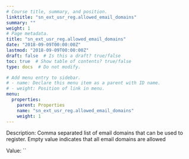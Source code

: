 ```yaml
---
# Course title, summary, and position.
linktitle: "sn_ext_usr_reg.allowed_email_domains"
summary: ""
weight: 1
# Page metadata.
title: "sn_ext_usr_reg.allowed_email_domains"
date: "2018-09-09T00:00:00Z"
lastmod: "2018-09-09T00:00:00Z"
draft: false  # Is this a draft? true/false
toc: true  # Show table of contents? true/false
type: docs  # Do not modify.

# Add menu entry to sidebar.
# - name: Declare this menu item as a parent with ID name.
# - weight: Position of link in menu.
menu:
  properties:
    parent: Properties
    name: "sn_ext_usr_reg.allowed_email_domains"
    weight: 1
---
```


Description: Comma separated list of email domains that can be used to register. Empty value indicates that all email domains are allowed


Value: ``